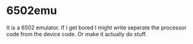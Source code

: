 # 6502emu

It is a 6502 emulator. If I get bored I might write seperate the processor code from the device code. Or make it actually do stuff.

